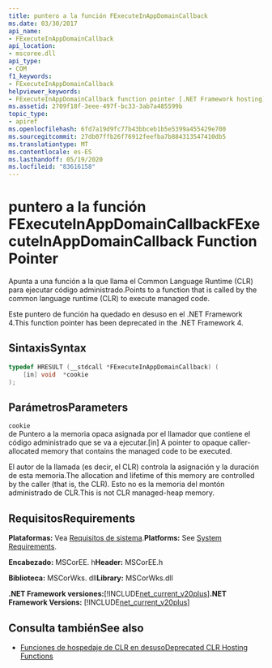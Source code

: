 ```yaml
---
title: puntero a la función FExecuteInAppDomainCallback
ms.date: 03/30/2017
api_name:
- FExecuteInAppDomainCallback
api_location:
- mscoree.dll
api_type:
- COM
f1_keywords:
- FExecuteInAppDomainCallback
helpviewer_keywords:
- FExecuteInAppDomainCallback function pointer [.NET Framework hosting]
ms.assetid: 2709f18f-3eee-497f-bc33-3ab7a485599b
topic_type:
- apiref
ms.openlocfilehash: 6fd7a19d9fc77b43bbceb1b5e5399a455429e700
ms.sourcegitcommit: 27db07ffb26f76912feefba7b884313547410db5
ms.translationtype: MT
ms.contentlocale: es-ES
ms.lasthandoff: 05/19/2020
ms.locfileid: "83616158"
---
```

# <a name="fexecuteinappdomaincallback-function-pointer"></a><span data-ttu-id="d1f28-102">puntero a la función FExecuteInAppDomainCallback</span><span class="sxs-lookup"><span data-stu-id="d1f28-102">FExecuteInAppDomainCallback Function Pointer</span></span>
<span data-ttu-id="d1f28-103">Apunta a una función a la que llama el Common Language Runtime (CLR) para ejecutar código administrado.</span><span class="sxs-lookup"><span data-stu-id="d1f28-103">Points to a function that is called by the common language runtime (CLR) to execute managed code.</span></span>  
  
 <span data-ttu-id="d1f28-104">Este puntero de función ha quedado en desuso en el .NET Framework 4.</span><span class="sxs-lookup"><span data-stu-id="d1f28-104">This function pointer has been deprecated in the .NET Framework 4.</span></span>  
  
## <a name="syntax"></a><span data-ttu-id="d1f28-105">Sintaxis</span><span class="sxs-lookup"><span data-stu-id="d1f28-105">Syntax</span></span>  
  
```cpp  
typedef HRESULT (__stdcall *FExecuteInAppDomainCallback) (  
    [in] void  *cookie  
);  
```  
  
## <a name="parameters"></a><span data-ttu-id="d1f28-106">Parámetros</span><span class="sxs-lookup"><span data-stu-id="d1f28-106">Parameters</span></span>  
 `cookie`  
 <span data-ttu-id="d1f28-107">de Puntero a la memoria opaca asignada por el llamador que contiene el código administrado que se va a ejecutar.</span><span class="sxs-lookup"><span data-stu-id="d1f28-107">[in] A pointer to opaque caller-allocated memory that contains the managed code to be executed.</span></span>  
  
 <span data-ttu-id="d1f28-108">El autor de la llamada (es decir, el CLR) controla la asignación y la duración de esta memoria.</span><span class="sxs-lookup"><span data-stu-id="d1f28-108">The allocation and lifetime of this memory are controlled by the caller (that is, the CLR).</span></span> <span data-ttu-id="d1f28-109">Esto no es la memoria del montón administrado de CLR.</span><span class="sxs-lookup"><span data-stu-id="d1f28-109">This is not CLR managed-heap memory.</span></span>  
  
## <a name="requirements"></a><span data-ttu-id="d1f28-110">Requisitos</span><span class="sxs-lookup"><span data-stu-id="d1f28-110">Requirements</span></span>  
 <span data-ttu-id="d1f28-111">**Plataformas:** Vea [Requisitos de sistema](../../get-started/system-requirements.md).</span><span class="sxs-lookup"><span data-stu-id="d1f28-111">**Platforms:** See [System Requirements](../../get-started/system-requirements.md).</span></span>  
  
 <span data-ttu-id="d1f28-112">**Encabezado:** MSCorEE. h</span><span class="sxs-lookup"><span data-stu-id="d1f28-112">**Header:** MSCorEE.h</span></span>  
  
 <span data-ttu-id="d1f28-113">**Biblioteca:** MSCorWks. dll</span><span class="sxs-lookup"><span data-stu-id="d1f28-113">**Library:** MSCorWks.dll</span></span>  
  
 <span data-ttu-id="d1f28-114">**.NET Framework versiones:**[!INCLUDE[net_current_v20plus](../../../../includes/net-current-v20plus-md.md)]</span><span class="sxs-lookup"><span data-stu-id="d1f28-114">**.NET Framework Versions:** [!INCLUDE[net_current_v20plus](../../../../includes/net-current-v20plus-md.md)]</span></span>  
  
## <a name="see-also"></a><span data-ttu-id="d1f28-115">Consulta también</span><span class="sxs-lookup"><span data-stu-id="d1f28-115">See also</span></span>

- [<span data-ttu-id="d1f28-116">Funciones de hospedaje de CLR en desuso</span><span class="sxs-lookup"><span data-stu-id="d1f28-116">Deprecated CLR Hosting Functions</span></span>](deprecated-clr-hosting-functions.md)
